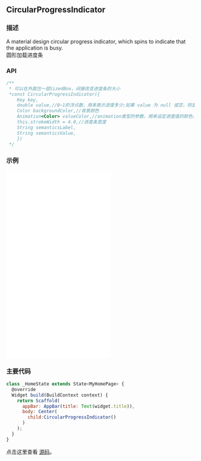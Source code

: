 ## CircularProgressIndicator

### 描述
A material design circular progress indicator, which spins to indicate that the application is busy.   
圆形加载进度条

### API
```javascript
/**
 * 可以在外面包一层SizedBox，间接改变进度条的大小
 *const CircularProgressIndicator({
    Key key,
    double value,//0~1的浮点数，用来表示进度多少;如果 value 为 null 或空，则显示一个动画，否则显示一个定值
    Color backgroundColor,//背景颜色
    Animation<Color> valueColor,//animation类型的参数，用来设定进度值的颜色，默认为主题色
    this.strokeWidth = 4.0,//进度条宽度
    String semanticsLabel,
    String semanticsValue,
    })
 */
```


### 示例  
<iframe src="./web/index.html" width="280px" height="500px" frameborder="0" scrolling="no"></iframe>

### 主要代码
```javascript
class _HomeState extends State<MyHomePage> {
  @override
  Widget build(BuildContext context) {
    return Scaffold(
      appBar: AppBar(title: Text(widget.title)),
      body: Center(
        child:CircularProgressIndicator()
      )
    );
  }
}
```

点击这里查看 [源码](./web/main.dart)。

